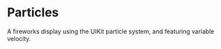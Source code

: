 Particles
=========

A fireworks display using the UIKit particle system, and featuring variable velocity.
